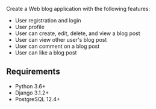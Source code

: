 Create a Web blog application with the following features:
- User registration and login
- User profile
- User can create, edit, delete, and view a blog post
- User can view other user's blog post
- User can comment on a blog post
- User can like a blog post

## Requirements
- Python 3.6+
- Django 3.1.2+
- PostgreSQL 12.4+